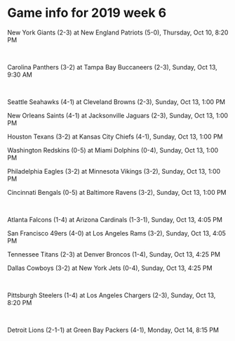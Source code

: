 # Game info for 2019 week 6

New York Giants (2-3) at New England Patriots (5-0), Thursday, Oct 10, 8:20 PM


<br/>

Carolina Panthers (3-2) at Tampa Bay Buccaneers (2-3), Sunday, Oct 13, 9:30 AM


<br/>

Seattle Seahawks (4-1) at Cleveland Browns (2-3), Sunday, Oct 13, 1:00 PM

New Orleans Saints (4-1) at Jacksonville Jaguars (2-3), Sunday, Oct 13, 1:00 PM

Houston Texans (3-2) at Kansas City Chiefs (4-1), Sunday, Oct 13, 1:00 PM

Washington Redskins (0-5) at Miami Dolphins (0-4), Sunday, Oct 13, 1:00 PM

Philadelphia Eagles (3-2) at Minnesota Vikings (3-2), Sunday, Oct 13, 1:00 PM

Cincinnati Bengals (0-5) at Baltimore Ravens (3-2), Sunday, Oct 13, 1:00 PM


<br/>

Atlanta Falcons (1-4) at Arizona Cardinals (1-3-1), Sunday, Oct 13, 4:05 PM

San Francisco 49ers (4-0) at Los Angeles Rams (3-2), Sunday, Oct 13, 4:05 PM

Tennessee Titans (2-3) at Denver Broncos (1-4), Sunday, Oct 13, 4:25 PM

Dallas Cowboys (3-2) at New York Jets (0-4), Sunday, Oct 13, 4:25 PM


<br/>

Pittsburgh Steelers (1-4) at Los Angeles Chargers (2-3), Sunday, Oct 13, 8:20 PM


<br/>

Detroit Lions (2-1-1) at Green Bay Packers (4-1), Monday, Oct 14, 8:15 PM

